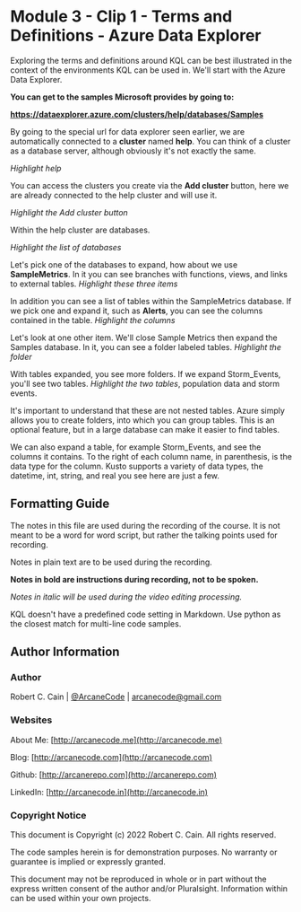 # Module 3 - Clip 1 - Terms and Definitions - Azure Data Explorer

Exploring the terms and definitions around KQL can be best illustrated in the context of the environments KQL can be used in. We'll start with the Azure Data Explorer.

**You can get to the samples Microsoft provides by going to:**

**https://dataexplorer.azure.com/clusters/help/databases/Samples**

By going to the special url for data explorer seen earlier, we are automatically connected to a **cluster** named **help**. You can think of a cluster as a database server, although obviously it's not exactly the same.

_Highlight help_

You can access the clusters you create via the **Add cluster** button, here we are already connected to the help cluster and will use it.

_Highlight the Add cluster button_

Within the help cluster are databases.

_Highlight the list of databases_

Let's pick one of the databases to expand, how about we use **SampleMetrics**. In it you can see branches with functions, views, and links to external tables. _Highlight these three items_

In addition you can see a list of tables within the SampleMetrics database. If we pick one and expand it, such as **Alerts**, you can see the columns contained in the table. _Highlight the columns_

Let's look at one other item. We'll close Sample Metrics then expand the Samples database. In it, you can see a folder labeled tables. _Highlight the folder_

With tables expanded, you see more folders. If we expand Storm_Events, you'll see two tables. _Highlight the two tables_, population data and storm events.

It's important to understand that these are not nested tables. Azure simply allows you to create folders, into which you can group tables. This is an optional feature, but in a large database can make it easier to find tables.

We can also expand a table, for example Storm_Events, and see the columns it contains. To the right of each column name, in parenthesis, is the data type for the column. Kusto supports a variety of data types, the datetime, int, string, and real you see here are just a few.

## Formatting Guide

The notes in this file are used during the recording of the course. It is not meant to be a word for word script, but rather the talking points used for recording.

Notes in plain text are to be used during the recording.

**Notes in bold are instructions during recording, not to be spoken.**

_Notes in italic will be used during the video editing processing._

KQL doesn't have a predefined code setting in Markdown. Use python as the closest match for multi-line code samples.

## Author Information

### Author

Robert C. Cain | [@ArcaneCode](https://twitter.com/arcanecode) | arcanecode@gmail.com

### Websites

About Me: [http://arcanecode.me](http://arcanecode.me)

Blog: [http://arcanecode.com](http://arcanecode.com)

Github: [http://arcanerepo.com](http://arcanerepo.com)

LinkedIn: [http://arcanecode.in](http://arcanecode.in)

### Copyright Notice

This document is Copyright (c) 2022 Robert C. Cain. All rights reserved.

The code samples herein is for demonstration purposes. No warranty or guarantee is implied or expressly granted.

This document may not be reproduced in whole or in part without the express written consent of the author and/or Pluralsight. Information within can be used within your own projects.
